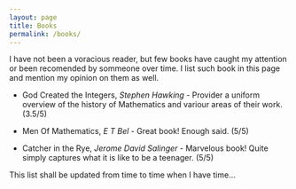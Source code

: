 ```yaml
---
layout: page
title: Books
permalink: /books/
---
```


I have not been a voracious reader, but few books have caught my attention or been recomended by sommeone over time. I list such book in this page and mention my opinion on them as well. 

* God Created the Integers, *Stephen Hawking* - Provider a uniform overview of the history of Mathematics and variour areas of their work. (3.5/5) 

* Men Of Mathematics, *E T Bel* - Great book! Enough said. (5/5)

* Catcher in the Rye, *Jerome David Salinger* - Marvelous book! Quite simply captures what it is like to be a teenager. (5/5)


This list shall be updated from time to time when I have time...
